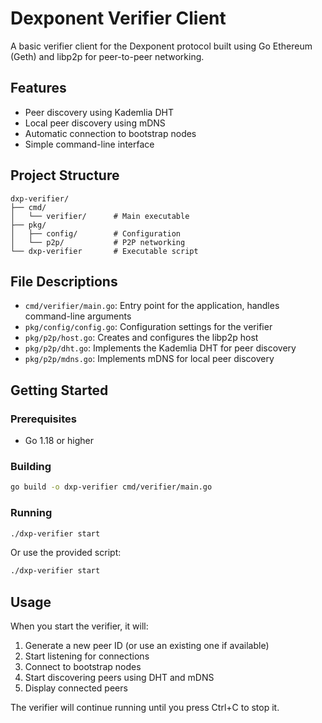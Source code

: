 # Dexponent Verifier Client

A basic verifier client for the Dexponent protocol built using Go Ethereum (Geth) and libp2p for peer-to-peer networking.

## Features

- Peer discovery using Kademlia DHT
- Local peer discovery using mDNS
- Automatic connection to bootstrap nodes
- Simple command-line interface

## Project Structure

```
dxp-verifier/
├── cmd/
│   └── verifier/      # Main executable
├── pkg/
│   ├── config/        # Configuration
│   └── p2p/           # P2P networking
└── dxp-verifier       # Executable script
```

## File Descriptions

- `cmd/verifier/main.go`: Entry point for the application, handles command-line arguments
- `pkg/config/config.go`: Configuration settings for the verifier
- `pkg/p2p/host.go`: Creates and configures the libp2p host
- `pkg/p2p/dht.go`: Implements the Kademlia DHT for peer discovery
- `pkg/p2p/mdns.go`: Implements mDNS for local peer discovery

## Getting Started

### Prerequisites

- Go 1.18 or higher

### Building

```bash
go build -o dxp-verifier cmd/verifier/main.go
```

### Running

```bash
./dxp-verifier start
```

Or use the provided script:

```bash
./dxp-verifier start
```

## Usage

When you start the verifier, it will:

1. Generate a new peer ID (or use an existing one if available)
2. Start listening for connections
3. Connect to bootstrap nodes
4. Start discovering peers using DHT and mDNS
5. Display connected peers

The verifier will continue running until you press Ctrl+C to stop it.

